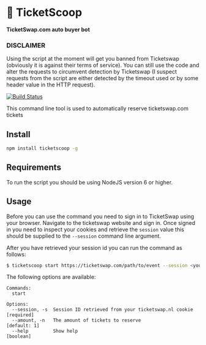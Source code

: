 # 🎫 TicketScoop
**TicketSwap.com auto buyer bot**

### DISCLAIMER

Using the script at the moment will get you banned from Ticketswap (obviously it is against their terms of service). You can still use the code and alter the requests to circumvent detection by Ticketswap (I suspect requests from the script are either detected by the timeout used or by some header value in the HTTP request).

[![Build Status](https://travis-ci.org/matthisk/TicketScoop.svg?branch=master)](https://travis-ci.org/matthisk/TicketScoop)

This command line tool is used to automatically reserve ticketswap.com tickets

## Install

```bash
npm install ticketscoop -g
```

## Requirements

To run the script you should be using NodeJS version 6 or higher.

## Usage

Before you can use the command you need to sign in to TicketSwap using your browser.
Navigate to the ticketswap website and sign in. Once signed in you need to inspect your cookies 
and retrieve the `session` value this should be supplied to the `--session` command line argument.

After you have retrieved your session id you can run the command as follows:

```bash
$ ticketscoop start https://ticketswap.com/path/to/event --session <your_session_id>
```

The following options are available:

```
Commands:
  start

Options:
  --session, -s  Session ID retrieved from your ticketswap.nl cookie  [required]
  --amount, -n   The amount of tickets to reserve                   [default: 1]
  --help         Show help                                             [boolean]
```
